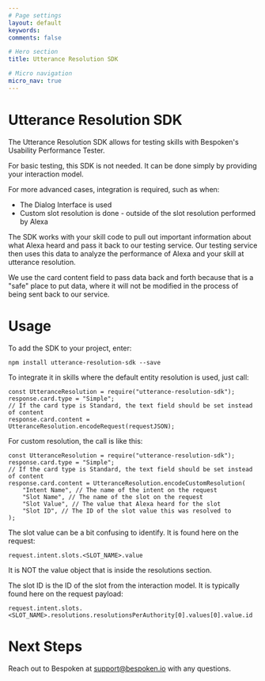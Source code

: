 ```yaml
---
# Page settings
layout: default
keywords:
comments: false

# Hero section
title: Utterance Resolution SDK

# Micro navigation
micro_nav: true
---
```

# Utterance Resolution SDK
The Utterance Resolution SDK allows for testing skills with Bespoken's Usability Performance Tester.

For basic testing, this SDK is not needed. It can be done simply by providing your interaction model.

For more advanced cases, integration is required, such as when:
* The Dialog Interface is used
* Custom slot resolution is done - outside of the slot resolution performed by Alexa

The SDK works with your skill code to pull out important information about what Alexa heard and pass it back to our testing service. Our testing service then uses this data to analyze the performance of Alexa and your skill at utterance resolution.

We use the card content field to pass data back and forth because that is a "safe" place to put data, where it will not be modified in the process of being sent back to our service.

# Usage
To add the SDK to your project, enter:
```
npm install utterance-resolution-sdk --save
```

To integrate it in skills where the default entity resolution is used, just call:
```
const UtteranceResolution = require("utterance-resolution-sdk");
response.card.type = "Simple"; 
// If the card type is Standard, the text field should be set instead of content 
response.card.content = UtteranceResolution.encodeRequest(requestJSON);
```

For custom resolution, the call is like this:
```
const UtteranceResolution = require("utterance-resolution-sdk");
response.card.type = "Simple"; 
// If the card type is Standard, the text field should be set instead of content 
response.card.content = UtteranceResolution.encodeCustomResolution(
	"Intent Name", // The name of the intent on the request
	"Slot Name", // The name of the slot on the request
	"Slot Value", // The value that Alexa heard for the slot
	"Slot ID", // The ID of the slot value this was resolved to
);
```

The slot value can be a bit confusing to identify. It is found here on the request:
```
request.intent.slots.<SLOT_NAME>.value
```

It is NOT the value object that is inside the resolutions section.

The slot ID is the ID of the slot from the interaction model. It is typically found here on the request payload:
```
request.intent.slots.<SLOT_NAME>.resolutions.resolutionsPerAuthority[0].values[0].value.id
```

# Next Steps
Reach out to Bespoken at support@bespoken.io with any questions.
